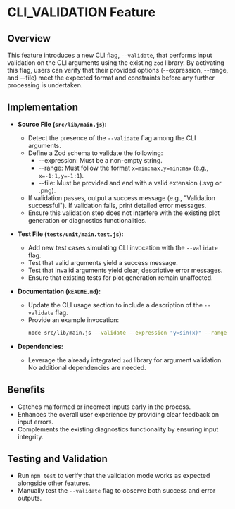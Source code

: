 # CLI_VALIDATION Feature

## Overview
This feature introduces a new CLI flag, `--validate`, that performs input validation on the CLI arguments using the existing `zod` library. By activating this flag, users can verify that their provided options (--expression, --range, and --file) meet the expected format and constraints before any further processing is undertaken.

## Implementation
- **Source File (`src/lib/main.js`):**
  - Detect the presence of the `--validate` flag among the CLI arguments.
  - Define a Zod schema to validate the following:
    - --expression: Must be a non-empty string.
    - --range: Must follow the format `x=min:max,y=min:max` (e.g., `x=-1:1,y=-1:1`).
    - --file: Must be provided and end with a valid extension (.svg or .png).
  - If validation passes, output a success message (e.g., "Validation successful"). If validation fails, print detailed error messages.
  - Ensure this validation step does not interfere with the existing plot generation or diagnostics functionalities.

- **Test File (`tests/unit/main.test.js`):**
  - Add new test cases simulating CLI invocation with the `--validate` flag.
  - Test that valid arguments yield a success message.
  - Test that invalid arguments yield clear, descriptive error messages.
  - Ensure that existing tests for plot generation remain unaffected.

- **Documentation (`README.md`):**
  - Update the CLI usage section to include a description of the `--validate` flag.
  - Provide an example invocation:
    ```bash
    node src/lib/main.js --validate --expression "y=sin(x)" --range "x=-1:1,y=-1:1" --file output.svg
    ```

- **Dependencies:**
  - Leverage the already integrated `zod` library for argument validation. No additional dependencies are needed.

## Benefits
- Catches malformed or incorrect inputs early in the process.
- Enhances the overall user experience by providing clear feedback on input errors.
- Complements the existing diagnostics functionality by ensuring input integrity.

## Testing and Validation
- Run `npm test` to verify that the validation mode works as expected alongside other features.
- Manually test the `--validate` flag to observe both success and error outputs.
